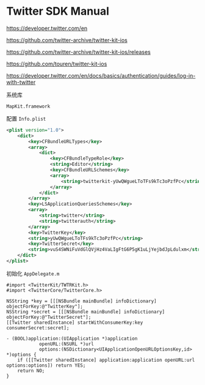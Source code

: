 # Twitter SDK Manual

<https://developer.twitter.com/en>

<https://github.com/twitter-archive/twitter-kit-ios>

<https://github.com/twitter-archive/twitter-kit-ios/releases>

<https://github.com/touren/twitter-kit-ios>

<https://developer.twitter.com/en/docs/basics/authentication/guides/log-in-with-twitter>

系统库

```
MapKit.framework
```

配置 `Info.plist`

```xml
<plist version="1.0">
    <dict>
        <key>CFBundleURLTypes</key>
        <array>
            <dict>
                <key>CFBundleTypeRole</key>
                <string>Editor</string>
                <key>CFBundleURLSchemes</key>
                <array>
                    <string>twitterkit-yUwQWgueLToTFs9kTc3oPzfPc</string>
                </array>
            </dict>
        </array>
        <key>LSApplicationQueriesSchemes</key>
        <array>
            <string>twitter</string>
            <string>twitterauth</string>
        </array>
        <key>TwitterKey</key>
        <string>yUwQWgueLToTFs9kTc3oPzfPc</string>
        <key>TwitterSecret</key>
        <string>vuS4SWNiFuVdGlQVjHz4VaLIgFtG6P5gK1uLjYejbdJpLdulxm</string>
    </dict>
</plist>
```

初始化 `AppDelegate.m`

```objc
#import <TwitterKit/TWTRKit.h>
#import <TwitterCore/TwitterCore.h>

NSString *key = [[[NSBundle mainBundle] infoDictionary] objectForKey:@"TwitterKey"];
NSString *secret = [[[NSBundle mainBundle] infoDictionary] objectForKey:@"TwitterSecret"];
[[Twitter sharedInstance] startWithConsumerKey:key consumerSecret:secret];

- (BOOL)application:(UIApplication *)application
            openURL:(NSURL *)url
            options:(NSDictionary<UIApplicationOpenURLOptionsKey,id> *)options {
    if ([[Twitter sharedInstance] application:application openURL:url options:options]) return YES;
    return NO;
}
```

